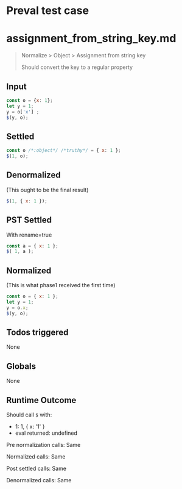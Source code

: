 # Preval test case

# assignment_from_string_key.md

> Normalize > Object > Assignment from string key
>
> Should convert the key to a regular property

## Input

`````js filename=intro
const o = {x: 1};
let y = 1;
y = o['x'] ;
$(y, o);
`````


## Settled


`````js filename=intro
const o /*:object*/ /*truthy*/ = { x: 1 };
$(1, o);
`````


## Denormalized
(This ought to be the final result)

`````js filename=intro
$(1, { x: 1 });
`````


## PST Settled
With rename=true

`````js filename=intro
const a = { x: 1 };
$( 1, a );
`````


## Normalized
(This is what phase1 received the first time)

`````js filename=intro
const o = { x: 1 };
let y = 1;
y = o.x;
$(y, o);
`````


## Todos triggered


None


## Globals


None


## Runtime Outcome


Should call `$` with:
 - 1: 1, { x: '1' }
 - eval returned: undefined

Pre normalization calls: Same

Normalized calls: Same

Post settled calls: Same

Denormalized calls: Same
